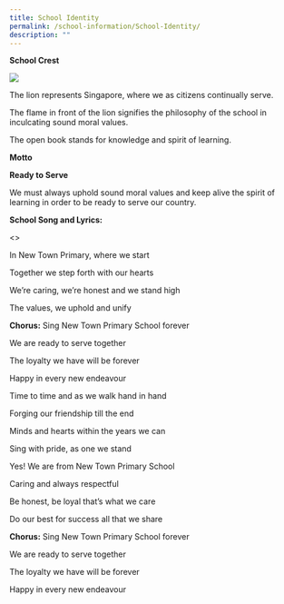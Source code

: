```yaml
---
title: School Identity
permalink: /school-information/School-Identity/
description: ""
---
```

**School Crest**

**![](https://lh6.googleusercontent.com/8XabjV97llZ94-TOj5gNKjPG-Svzwe85QWjLFkTNG-29O29SXaFWngtpIXlxUjCh0-QiCiO21TDVThWUImhucu2suqlfLADSXmnNAHuHyALavMGj3kBbKkwZjxaPSzgqwyYWt-SEd2H7X_E3Nve2PHoJ84dfrTNzc7K8Ln1aS0O5jXF8du8FzHOb0YUi1A)**


The lion represents Singapore, where we as citizens continually serve.

The flame in front of the lion signifies the philosophy of the school in inculcating sound moral values.

The open book stands for knowledge and spirit of learning.


**Motto**

**Ready to Serve**

We must always uphold sound moral values and keep alive the spirit of learning in order to be ready to serve our country.



**School Song and Lyrics:**

&lt;&gt;

In New Town Primary, where we start

Together we step forth with our hearts

We’re caring, we’re honest and we stand high

The values, we uphold and unify  


**Chorus:**  Sing New Town Primary School forever

We are ready to serve together

The loyalty we have will be forever

Happy in every new endeavour  


Time to time and as we walk hand in hand

Forging our friendship till the end

Minds and hearts within the years we can

Sing with pride, as one we stand  


Yes! We are from New Town Primary School

Caring and always respectful

Be honest, be loyal that’s what we care

Do our best for success all that we share  


**Chorus:**  Sing New Town Primary School forever

We are ready to serve together

The loyalty we have will be forever

Happy in every new endeavour

